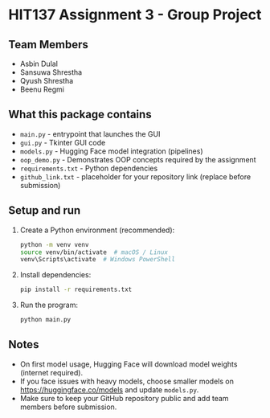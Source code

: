 # HIT137 Assignment 3 - Group Project

## Team Members
- Asbin Dulal
- Sansuwa Shrestha
- Qyush Shrestha
- Beenu Regmi
  
## What this package contains
- `main.py` - entrypoint that launches the GUI
- `gui.py` - Tkinter GUI code
- `models.py` - Hugging Face model integration (pipelines)
- `oop_demo.py` - Demonstrates OOP concepts required by the assignment
- `requirements.txt` - Python dependencies
- `github_link.txt` - placeholder for your repository link (replace before submission)

## Setup and run
1. Create a Python environment (recommended):
   ```bash
   python -m venv venv
   source venv/bin/activate  # macOS / Linux
   venv\Scripts\activate  # Windows PowerShell
   ```
2. Install dependencies:
   ```bash
   pip install -r requirements.txt
   ```
3. Run the program:
   ```bash
   python main.py
   ```

## Notes
- On first model usage, Hugging Face will download model weights (internet required).
- If you face issues with heavy models, choose smaller models on https://huggingface.co/models and update `models.py`.
- Make sure to keep your GitHub repository public and add team members before submission.
